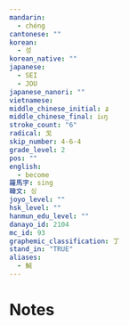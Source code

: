 ```yaml
---
mandarin:
  - chéng
cantonese: ""
korean:
  - 성
korean_native: ""
japanese:
  - SEI
  - JOU
japanese_nanori: ""
vietnamese:
middle_chinese_initial: ʑ
middle_chinese_final: iᴇŋ
stroke_count: "6"
radical: 戈
skip_number: 4-6-4
grade_level: 2
pos: ""
english:
  - become
羅馬字: sing
韓文: 싱
joyo_level: ""
hsk_level: ""
hanmun_edu_level: ""
danayo_id: 2104
mc_id: 93
graphemic_classification: 丁
stand_in: "TRUE"
aliases:
  - 鯎
---
```


# Notes
